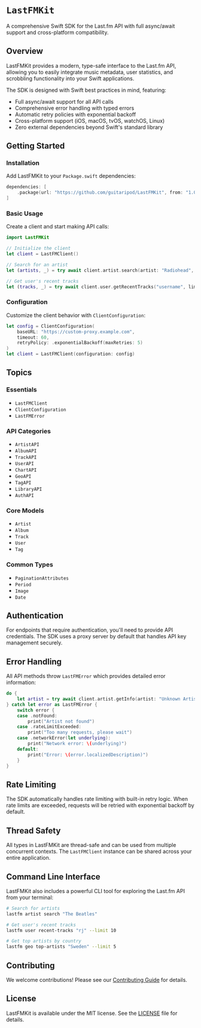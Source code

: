 # ``LastFMKit``

A comprehensive Swift SDK for the Last.fm API with full async/await support and cross-platform compatibility.

## Overview

LastFMKit provides a modern, type-safe interface to the Last.fm API, allowing you to easily integrate music metadata, user statistics, and scrobbling functionality into your Swift applications.

The SDK is designed with Swift best practices in mind, featuring:
- Full async/await support for all API calls
- Comprehensive error handling with typed errors
- Automatic retry policies with exponential backoff
- Cross-platform support (iOS, macOS, tvOS, watchOS, Linux)
- Zero external dependencies beyond Swift's standard library

## Getting Started

### Installation

Add LastFMKit to your `Package.swift` dependencies:

```swift
dependencies: [
    .package(url: "https://github.com/guitaripod/LastFMKit", from: "1.0.0")
]
```

### Basic Usage

Create a client and start making API calls:

```swift
import LastFMKit

// Initialize the client
let client = LastFMClient()

// Search for an artist
let (artists, _) = try await client.artist.search(artist: "Radiohead", limit: 10)

// Get user's recent tracks
let (tracks, _) = try await client.user.getRecentTracks("username", limit: 50)
```

### Configuration

Customize the client behavior with `ClientConfiguration`:

```swift
let config = ClientConfiguration(
    baseURL: "https://custom-proxy.example.com",
    timeout: 60,
    retryPolicy: .exponentialBackoff(maxRetries: 5)
)
let client = LastFMClient(configuration: config)
```

## Topics

### Essentials

- ``LastFMClient``
- ``ClientConfiguration``
- ``LastFMError``

### API Categories

- ``ArtistAPI``
- ``AlbumAPI``
- ``TrackAPI``
- ``UserAPI``
- ``ChartAPI``
- ``GeoAPI``
- ``TagAPI``
- ``LibraryAPI``
- ``AuthAPI``

### Core Models

- ``Artist``
- ``Album``
- ``Track``
- ``User``
- ``Tag``

### Common Types

- ``PaginationAttributes``
- ``Period``
- ``Image``
- ``Date``

## Authentication

For endpoints that require authentication, you'll need to provide API credentials. The SDK uses a proxy server by default that handles API key management securely.

## Error Handling

All API methods throw ``LastFMError`` which provides detailed error information:

```swift
do {
    let artist = try await client.artist.getInfo(artist: "Unknown Artist")
} catch let error as LastFMError {
    switch error {
    case .notFound:
        print("Artist not found")
    case .rateLimitExceeded:
        print("Too many requests, please wait")
    case .networkError(let underlying):
        print("Network error: \(underlying)")
    default:
        print("Error: \(error.localizedDescription)")
    }
}
```

## Rate Limiting

The SDK automatically handles rate limiting with built-in retry logic. When rate limits are exceeded, requests will be retried with exponential backoff by default.

## Thread Safety

All types in LastFMKit are thread-safe and can be used from multiple concurrent contexts. The ``LastFMClient`` instance can be shared across your entire application.

## Command Line Interface

LastFMKit also includes a powerful CLI tool for exploring the Last.fm API from your terminal:

```bash
# Search for artists
lastfm artist search "The Beatles"

# Get user's recent tracks
lastfm user recent-tracks "rj" --limit 10

# Get top artists by country
lastfm geo top-artists "Sweden" --limit 5
```

## Contributing

We welcome contributions! Please see our [Contributing Guide](https://github.com/guitaripod/LastFMKit/blob/main/CONTRIBUTING.md) for details.

## License

LastFMKit is available under the MIT license. See the [LICENSE](https://github.com/guitaripod/LastFMKit/blob/main/LICENSE) file for details.